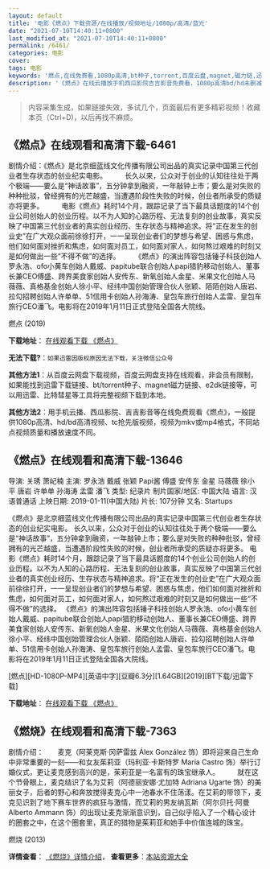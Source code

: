 ```yaml
---
layout: default
title: '电影《燃点》下载资源/在线播放/视频地址/1080p/高清/蓝光'
date: "2021-07-10T14:40:11+0800"
last_modified_at: "2021-07-10T14:40:11+0800"
permalink: /6461/
categories: 电影
cover:
tags: 电影
keywords: '燃点,在线免费看,1080p高清,bt种子,torrent,百度云盘,magnet,磁力链,迅雷下载资源'
description: '《燃点》在线云播放手机西瓜影院吉吉影音免费看，1080p高清bd/hd未删减完整版和tc抢先枪版，mkv/mp4格式，附带bt/torrent种子、magnet/磁力链、百度云盘、网盘资源迅雷下载链接'
---
```


>内容采集生成，如果链接失效，多试几个，页面最后有更多精彩视频！收藏本页（Ctrl+D)，以后再找不麻烦。


## 《燃点》在线观看和高清下载-6461

剧情介绍：《燃点》是北京细蓝线文化传播有限公司出品的真实记录中国第三代创业者生存状态的创业纪实电影。  　　长久以来，公众对于创业的认知往往处于两个极端——要么是“神话故事”，五分钟拿到融资，一年敲钟上市；要么是对失败的种种批驳，曾经拥有的光芒越盛，当遭遇阶段性失败的时候，创业者所承受的质疑亦将更多。  　　电影《燃点》耗时14个月，跟踪记录了当下最具话题度的14个创业公司创始人的创业历程。以不为人知的心路历程、无法复刻的创业故事，真实反映了中国第三代创业者的真实创业经历、生存状态与精神追求。将“正在发生的创业史”在广大观众面前徐徐打开，一一呈现创业者们的梦想与希望、困惑与焦虑，他们如何面对挫折和焦虑，如何面对员工，如何面对家人，如何熬过艰难的时刻又是如何做出一些“不得不做”的选择。  　　《燃点》的演出阵容包括锤子科技创始人罗永浩、ofo小黄车创始人戴威、papitube联合创始人papi猎豹移动创始人、董事长兼CEO傅盛、跨界美食家创始人安传东、新氧创始人金星、米果文化创始人马薇薇、真格基金创始人徐小平、经纬中国创始管理合伙人张颖、陌陌创始人唐岩、拉勾招聘创始人许单单、51信用卡创始人孙海涛、皇包车旅行创始人孟雷、皇包车旅行CEO潘飞。电影将在2019年1月11日正式登陆全国各大院线。


燃点 (2019)

**下载地址**： [在线观看下载 《燃点》](https://www.btbtdy.me/btdy/dy14897.html) 


**无法下载?**：`如果迅雷因版权原因无法下载，关注微信公众号 `

**其他方法1**：从百度云网盘下载视频，百度云网盘支持在线观看，非会员有限制，如果能找到迅雷下载链接、bt/torrent种子、magnet磁力链接、e2dk链接等，可以用迅雷、比特彗星等工具将完整视频下载到本地。

**其他方法2**：用手机云播、西瓜影院、吉吉影音等在线免费观看《燃点》，一般提供1080p高清、hd/bd高清视频、tc抢先版视频，视频为mkv或mp4格式，不同站点视频质量和播放速度不同。


## 《燃点》在线观看和高清下载-13646

导演: 关琇 萧屺楠 主演: 罗永浩 戴威 张颖 Papi酱 傅盛 安传东 金星 马薇薇 徐小平 唐岩 许单单 孙海涛 孟雷 潘飞 类型: 纪录片 制片国家/地区: 中国大陆 语言: 汉语普通话 上映日期: 2019-01-11(中国大陆) 片长: 107分钟 又名: Startups

《燃点》是北京细蓝线文化传播有限公司出品的真实记录中国第三代创业者生存状态的创业纪实电影。 长久以来，公众对于创业的认知往往处于两个极端——要么是“神话故事”，五分钟拿到融资，一年敲钟上市；要么是对失败的种种批驳，曾经拥有的光芒越盛，当遭遇阶段性失败的时候，创业者所承受的质疑亦将更多。 电影《燃点》耗时14个月，跟踪记录了当下最具话题度的14个创业公司创始人的创业历程。以不为人知的心路历程、无法复刻的创业故事，真实反映了中国第三代创业者的真实创业经历、生存状态与精神追求。将“正在发生的创业史”在广大观众面前徐徐打开，一一呈现创业者们的梦想与希望、困惑与焦虑，他们如何面对挫折和焦虑，如何面对员工，如何面对家人，如何熬过艰难的时刻又是如何做出一些“不得不做”的选择。 《燃点》的演出阵容包括锤子科技创始人罗永浩、ofo小黄车创始人戴威、papitube联合创始人papi猎豹移动创始人、董事长兼CEO傅盛、跨界美食家创始人安传东、新氧创始人金星、米果文化创始人马薇薇、真格基金创始人徐小平、经纬中国创始管理合伙人张颖、陌陌创始人唐岩、拉勾招聘创始人许单单、51信用卡创始人孙海涛、皇包车旅行创始人孟雷、皇包车旅行CEO潘飞。电影将在2019年1月11日正式登陆全国各大院线。


[燃点][HD-1080P-MP4][英语中字][豆瓣6.3分][1.64GB][2019][BT下载/迅雷下载]

**下载地址**： [在线观看下载 《燃点》](https://www.btdx8.com/torrent/rd_2019.html) 


## 《燃烧》在线观看和高清下载-7363

剧情介绍：　　麦克（阿莱克斯·冈萨雷兹 Álex González 饰）即将迎来自己生命中非常重要的一刻——和女友茱莉亚（玛利亚·卡斯特罗 María Castro 饰）举行订婚仪式，更让麦克感到高兴的是，茱莉亚是一名富有的珠宝继承人。  　　就在这个节骨眼上，麦克结识了名为艾莉（阿德丽安娜·尤加特 Adriana Ugarte 饰）的美丽女子，后者的野心和奔放搅得麦克心中一池春水不住荡漾。在艾莉的带领下，麦克见识到了地下赛车世界的疯狂与激情，而艾莉的男友纳瓦斯（阿尔贝托·阿曼 Alberto Ammann 饰）的出现让麦克渐渐意识到，自己似乎陷入了一个精心设计的圈套之中，在这个圈套里，真正的猎物是茱莉亚和她手中价值连城的珠宝。


燃烧 (2013)

**详情查看**： [《燃烧》详情介绍](/movie/7363/)， **查看更多**：[本站资源大全](/movie/t/all/)

